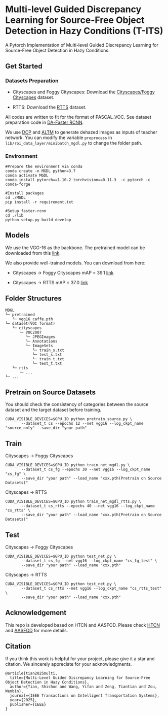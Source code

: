 # Multi-level Guided Discrepancy Learning for Source-Free Object Detection in Hazy Conditions (T-ITS)
A Pytorch Implementation of Multi-level Guided Discrepancy Learning for Source-Free Object Detection in Hazy Conditions.

## Get Started
### Datasets Preparation
* Cityscapes and Foggy Cityscapes: Download the [Cityscapes/Foggy Cityscapes](https://www.cityscapes-dataset.com/) dataset.

* RTTS: Download the [RTTS](https://sites.google.com/view/reside-dehaze-datasets/reside-%CE%B2) dataset.

All codes are written to fit for the format of PASCAL_VOC. See dataset preparation code in [DA-Faster RCNN](https://github.com/yuhuayc/da-faster-rcnn/tree/master/prepare_data).

We use [DCP](https://github.com/He-Zhang/image_dehaze) and [ALTM](https://github.com/26hzhang/OptimizedImageEnhance/tree/master/matlab/ALTMRetinex) to generate dehazed images as inputs of teacher network. You can modify the variable `preprocess` in `lib/roi_data_layer/minibatch_mgdl.py` to change the folder path.

### Environment
```
#Prepare the environment via conda
conda create -n MGDL python=3.7
conda activate MGDL
conda install pytorch==1.10.2 torchvision==0.11.3  -c pytorch -c conda-forge

#Install packages
cd ./MGDL
pip install -r requirement.txt

#Setup faster-rcnn
cd ./lib
python setup.py build develop
```

## Models
We use the VGG-16 as the backbone. The pretrained model can be downloaded from this [link](https://drive.google.com/file/d/1yO5zJ1-GCRz45B8idd5AwNt1mmz2aBJw/view?usp=sharing). 

We also provide well-trained models. You can download from here:

* Cityscapes -> Foggy Cityscapes mAP = 39.1 [link](https://drive.google.com/file/d/14biNYqD7N-3-j22lzZRzAjZVY2wz-vf2/view?usp=sharing)

* Cityscapes -> RTTS mAP = 37.0 [link](https://drive.google.com/file/d/1Vll7DpyKPKpe7yYds-PYuCgmKWBGzAs_/view?usp=sharing)

## Folder Structures
```
MDGL
└─ pretrained
   └─ vgg16_caffe.pth 
└─ dataset(VOC format)
   └─ cityscapes
      └─ VOC2007
         └─ JPEGImages
         └─ Annotations
         └─ ImageSets
            └─ train_s.txt
            └─ test_s.txt
            └─ train_t.txt
            └─ test_t.txt
   └─ rtts
      └─ ...
└─ ...
```

## Pretrain on Source Datasets
You should check the consistency of categories between the source dataset and the target dataset before training.
```
CUDA_VISIBLE_DEVICES=$GPU_ID python pretrain_source.py \
       --dataset_t cs --epochs 12 --net vgg16 --log_ckpt_name "source_only" --save_dir "your path"
```

## Train
Cityscapes -> Foggy Cityscapes
```
CUDA_VISIBLE_DEVICES=$GPU_ID python train_net_mgdl.py \
       --dataset_t cs_fg --epochs 30 --net vgg16 --log_ckpt_name "cs_fg" \
       --save_dir "your path" --load_name "xxx.pth(Pretrain on Source Datasets)"
```

Cityscapes -> RTTS
```
CUDA_VISIBLE_DEVICES=$GPU_ID python train_net_mgdl_rtts.py \
       --dataset_t cs_rtts --epochs 40 --net vgg16 --log_ckpt_name "cs_rtts" \
       --save_dir "your path" --load_name "xxx.pth(Pretrain on Source Datasets)"
```

## Test
Cityscapes -> Foggy Cityscapes
```
CUDA_VISIBLE_DEVICES=$GPU_ID python test_net.py \
       --dataset_t cs_fg --net vgg16 --log_ckpt_name "cs_fg_test" \
       --save_dir "your path" --load_name "xxx.pth"
```

Cityscapes -> RTTS
```
CUDA_VISIBLE_DEVICES=$GPU_ID python test_net.py \
       --dataset_t cs_rtts --net vgg16 --log_ckpt_name "cs_rtts_test" \
       --save_dir "your path" --load_name "xxx.pth"
```
## Acknowledgement
This repo is developed based on HTCN and AASFOD. Please check [HTCN](https://github.com/chaoqichen/HTCN) and [AASFOD](https://github.com/ChuQiaosong/AASFOD) for more details.

## Citation
If you think this work is helpful for your project, please give it a star and citation. We sincerely appreciate for your acknowledgments.
```
@article{tian2025multi,
  title={Multi-Level Guided Discrepancy Learning for Source-Free Object Detection in Hazy Conditions},
  author={Tian, Shishun and Wang, Yifan and Zeng, Tiantian and Zou, Wenbin},
  journal={IEEE Transactions on Intelligent Transportation Systems},
  year={2025},
  publisher={IEEE}
}
```
